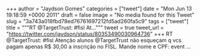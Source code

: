 
+++
author = "Jaydson Gomes"
categories = ["tweet"]
date = "Mon Jun 13 19:18:59 +0000 2011"
draft = false
image = "No media found for this Tweet"
slug = "3a743a018fbd78ed76761697212fd5ad260fa5c9"
tags = ["tweet"]
title = """RT @TargetTrust: #fisl At..."""
tweet = true
tweet_url = "https://twitter.com/jaydson/status/80353490030964736"
+++
RT @TargetTrust: #fisl Atenção alunos @TargetTrust não esqueçam q vcs pagam apenas R$ 30,00 a inscrição no FISL. Mande nome e CPF: event ...
